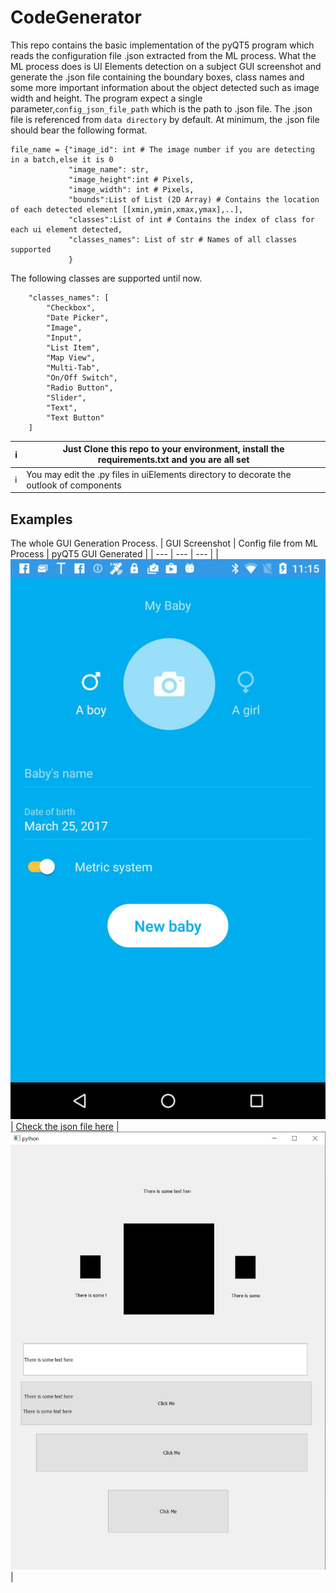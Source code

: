 # CodeGenerator
This repo contains the basic implementation of the pyQT5 program which reads the configuration file .json extracted from the ML process. 
What the ML process does is UI Elements detection on a subject GUI screenshot and generate the .json file containing the boundary boxes,
class names and some more important information about the object detected such as image width and height. The program expect a single 
parameter,```config_json_file_path``` which is the path to .json file. The .json file is referenced from ```data directory``` by default. At minimum, the .json file should bear the following format.
```python3
file_name = {"image_id": int # The image number if you are detecting in a batch,else it is 0
             "image_name": str,
             "image_height":int # Pixels,
             "image_width": int # Pixels,
             "bounds":List of List (2D Array) # Contains the location of each detected element [[xmin,ymin,xmax,ymax],..],
             "classes":List of int # Contains the index of class for each ui element detected,
             "classes_names": List of str # Names of all classes supported
             }

```
The following classes are supported until now.
```python3
    "classes_names": [
        "Checkbox",
        "Date Picker",
        "Image",
        "Input",
        "List Item",
        "Map View",
        "Multi-Tab",
        "On/Off Switch",
        "Radio Button",
        "Slider",
        "Text",
        "Text Button"
    ]
```
| ℹ️  | Just Clone this repo to your environment, install the requirements.txt and you are all set |
| --- | --- |
| ℹ️  | You may edit the .py files in uiElements directory to decorate the outlook of components|

##  Examples
The whole GUI Generation Process.
| GUI Screenshot | Config file from ML Process | pyQT5 GUI Generated |
| --- | --- | --- |
|![37815.jpg](examples/37815.jpg) | [Check the json file here](data/37815.json) |![37815_1.jpg](examples/37815_1.JPG) |

